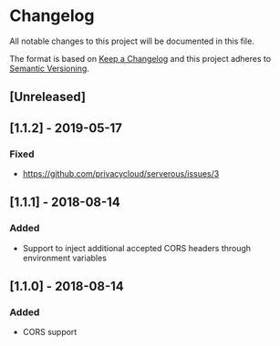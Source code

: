 # Changelog

All notable changes to this project will be documented in this file.

The format is based on [Keep a Changelog](http://keepachangelog.com/en/1.0.0/) and this project adheres to [Semantic Versioning](http://semver.org/spec/v2.0.0.html).

## [Unreleased]

## [1.1.2] - 2019-05-17

### Fixed

- <https://github.com/privacycloud/serverous/issues/3>

## [1.1.1] - 2018-08-14

### Added

- Support to inject additional accepted CORS headers through environment variables

## [1.1.0] - 2018-08-14

### Added

- CORS support
